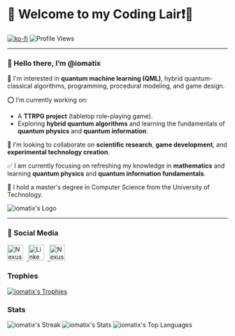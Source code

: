 # 🌟 Welcome to my Coding Lair❗️🐉

[![ko-fi](https://ko-fi.com/img/githubbutton_sm.svg)](https://ko-fi.com/X8X0SKMWO)
![Profile Views](https://komarev.com/ghpvc/?username=iomatix&label=Profile%20views&color=0e75b6&style=flat)

---

### 👋 Hello there, I’m @iomatix

👀 I'm interested in **quantum machine learning (QML)**, hybrid quantum-classical algorithms, programming, procedural modeling, and game design.

⭕ I’m currently working on:
- A **TTRPG project** (tabletop role-playing game).
- Exploring **hybrid quantum algorithms** and learning the fundamentals of **quantum physics** and **quantum information**.

💞 I’m looking to collaborate on **scientific research**, **game development**, and **experimental technology creation**.

✅ I am currently focusing on refreshing my knowledge in **mathematics** and learning **quantum physics** and **quantum information fundamentals**.

📢 I hold a master's degree in Computer Science from the University of Technology.

![iomatix's Logo](https://avatars.githubusercontent.com/u/13110161?v=4?s=400)

--- 

### 📱 Social Media

<a href="https://ko-fi.com/X8X0SKMWO">
  <img src="https://aegis-icons.github.io/icons/primary/Ko-fi.svg" width="36" height="36" style="margin-right: 8px;" alt="Nexus Mods">
</a>
<a href="https://www.linkedin.com/in/wypchlak-mateusz/">
  <img src="https://aegis-icons.github.io/icons/primary/Linkedin.svg" width="36" height="36" style="margin-right: 8px;" alt="LinkedIn">
</a>
<a href="https://next.nexusmods.com/profile/iomatix/mods">
  <img src="https://aegis-icons.github.io/icons/primary/Nexus%20Mods.svg" width="36" height="36" style="margin-right: 8px;" alt="Nexus Mods">
</a>



### Trophies
[![iomatix's Trophies](https://github-profile-trophy.vercel.app/?username=iomatix&theme=onedark)](https://github.com/iomatix)


### Stats
![iomatix's Streak](https://github-readme-streak-stats.herokuapp.com/?user=iomatix&theme=onedark&hide_border=true)
![iomatix's Stats](https://github-readme-stats.vercel.app/api?username=iomatix&theme=onedark&show_icons=true&hide_border=true&count_private=true)
![iomatix's Top Languages](https://github-readme-stats.vercel.app/api/top-langs/?username=iomatix&theme=onedark&show_icons=true&hide_border=true&layout=compact)


